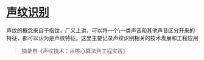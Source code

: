 # [声纹识别](https://github.com/iLovEing/notebook/issues/23)

声纹的概念来自于指纹，广义上讲，可以将一个\一类声音和其他声音区分开来的特征，都可以认为是声纹特征。这里主要记录声纹识别相关的技术发展和工程应用
> 摘录自《声纹技术：从核心算法到工程实践》

